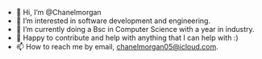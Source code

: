 - 👋 Hi, I’m @Chanelmorgan
- 👀 I’m interested in software development and engineering.
- 🌱 I’m currently doing a Bsc in Computer Science with a year in industry. 
- 💞️ Happy to contribute and help with anything that I can help with :) 
- 📫 How to reach me by email, chanelmorgan05@icloud.com.



<!---
Chanelmorgan/Chanelmorgan is a ✨ special ✨ repository because its `README.md` (this file) appears on your GitHub profile.
You can click the Preview link to take a look at your changes.
--->
